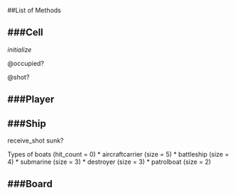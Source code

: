 ##List of Methods

###Cell
-----------

*initialize*

@occupied?

@shot?




###Player
-----------




###Ship
-----------
 receive_shot
 sunk?
 
  Types of boats (hit_count = 0)
    * aircraftcarrier (size = 5)
    * battleship (size = 4)
    * submarine (size = 3)
    * destroyer (size = 3)
    * patrolboat (size = 2)


###Board
-----------




